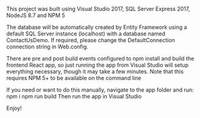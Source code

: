 ﻿This project was built using Visual Studio 2017, SQL Server Express 2017, NodeJS 8.7 and NPM 5

The database will be automatically created by Entity Framework using a default SQL Server instance (localhost) with a database named ContactUsDemo. If required, please change the DefaultConnection connection string in Web.config.

There are pre and post build events configured to npm install and build the frontend React app, so just running the app from Visual Studio will setup everything necessary, though it may take a few minutes. Note that this requires NPM 5+ to be available on the command line

If you need or want to do this manually, navigate to the app folder and run:
npm i
npm run build
Then run the app in Visual Studio

Enjoy!